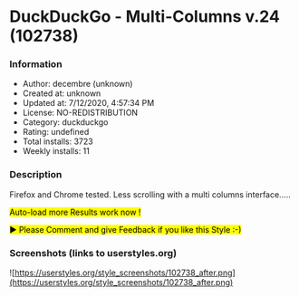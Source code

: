 # DuckDuckGo - Multi-Columns v.24 (102738)

### Information
- Author: decembre (unknown)
- Created at: unknown
- Updated at: 7/12/2020, 4:57:34 PM
- License: NO-REDISTRIBUTION
- Category: duckduckgo
- Rating: undefined
- Total installs: 3723
- Weekly installs: 11


### Description
Firefox and Chrome tested.
Less scrolling with a multi columns interface.....

<mark>Auto-load more Results work now ! </mark>

<mark>▶ Please Comment and give Feedback if you like this Style :-)</mark>


### Screenshots (links to userstyles.org)
![https://userstyles.org/style_screenshots/102738_after.png](https://userstyles.org/style_screenshots/102738_after.png)


